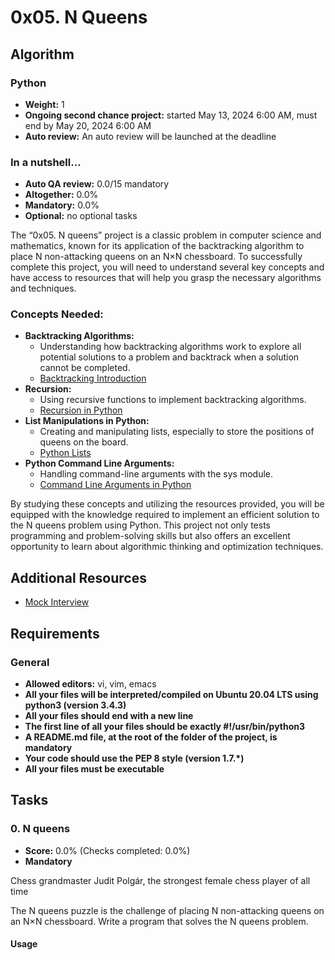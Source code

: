 # 0x05. N Queens

## Algorithm
### Python
- **Weight:** 1
- **Ongoing second chance project:** started May 13, 2024 6:00 AM, must end by May 20, 2024 6:00 AM
- **Auto review:** An auto review will be launched at the deadline

### In a nutshell…
- **Auto QA review:** 0.0/15 mandatory
- **Altogether:** 0.0%
- **Mandatory:** 0.0%
- **Optional:** no optional tasks

The “0x05. N queens” project is a classic problem in computer science and mathematics, known for its application of the backtracking algorithm to place N non-attacking queens on an N×N chessboard. To successfully complete this project, you will need to understand several key concepts and have access to resources that will help you grasp the necessary algorithms and techniques.

### Concepts Needed:
- **Backtracking Algorithms:**
  - Understanding how backtracking algorithms work to explore all potential solutions to a problem and backtrack when a solution cannot be completed.
  - [Backtracking Introduction](https://en.wikipedia.org/wiki/Backtracking)
- **Recursion:**
  - Using recursive functions to implement backtracking algorithms.
  - [Recursion in Python](https://realpython.com/python-recursion/)
- **List Manipulations in Python:**
  - Creating and manipulating lists, especially to store the positions of queens on the board.
  - [Python Lists](https://www.w3schools.com/python/python_lists.asp)
- **Python Command Line Arguments:**
  - Handling command-line arguments with the sys module.
  - [Command Line Arguments in Python](https://www.geeksforgeeks.org/command-line-arguments-in-python/)

By studying these concepts and utilizing the resources provided, you will be equipped with the knowledge required to implement an efficient solution to the N queens problem using Python. This project not only tests programming and problem-solving skills but also offers an excellent opportunity to learn about algorithmic thinking and optimization techniques.

## Additional Resources
- [Mock Interview](https://www.interviewcake.com/)

## Requirements
### General
- **Allowed editors:** vi, vim, emacs
- **All your files will be interpreted/compiled on Ubuntu 20.04 LTS using python3 (version 3.4.3)**
- **All your files should end with a new line**
- **The first line of all your files should be exactly #!/usr/bin/python3**
- **A README.md file, at the root of the folder of the project, is mandatory**
- **Your code should use the PEP 8 style (version 1.7.*)**
- **All your files must be executable**

## Tasks
### 0. N queens
- **Score:** 0.0% (Checks completed: 0.0%)
- **Mandatory**

Chess grandmaster Judit Polgár, the strongest female chess player of all time

The N queens puzzle is the challenge of placing N non-attacking queens on an N×N chessboard. Write a program that solves the N queens problem.

#### Usage

